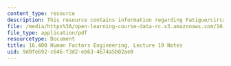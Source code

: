 ```yaml
---
content_type: resource
description: This resource contains information regarding Fatigue/circadian rhythms.
file: /media/https%3A/open-learning-course-data-rc.s3.amazonaws.com/16-400-human-factors-engineering-fall-2011/9d0fe692c646f3d2eb634674a5b02ae0_MIT16_400F11_lec19.pdf
file_type: application/pdf
resourcetype: Document
title: 16.400 Human Factors Engineering, Lecture 19 Notes
uid: 9d0fe692-c646-f3d2-eb63-4674a5b02ae0
---
```

